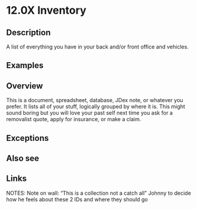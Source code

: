 # 12.0X Inventory

## Description

A list of everything you have in your back and/or front office and vehicles.

## Examples

## Overview

This is a document, spreadsheet, database, JDex note, or whatever you prefer. It lists all of your stuff, logically grouped by where it is. This might sound boring but you will love your past self next time you ask for a removalist quote, apply for insurance, or make a claim.

## Exceptions

## Also see

## Links

NOTES:
Note on wall: “This is a collection not a catch all”
Johnny to decide how he feels about these 2 IDs and where they should go
